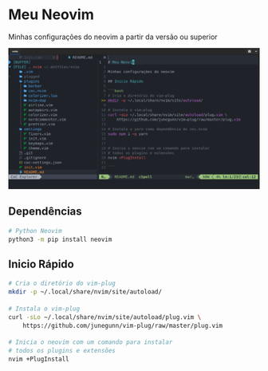 # Meu Neovim

Minhas configurações do neovim a partir da versão ou superior

![neovim](https://github.com/brunodavi/nvim/raw/screenshots/neovim.png)

## Dependências

```bash
# Python Neovim
python3 -m pip install neovim

```

## Inicio Rápido

```bash
# Cria o diretório do vim-plug
mkdir -p ~/.local/share/nvim/site/autoload/

# Instala o vim-plug
curl -sLo ~/.local/share/nvim/site/autoload/plug.vim \
    https://github.com/junegunn/vim-plug/raw/master/plug.vim

# Inicia o neovim com um comando para instalar
# todos os plugins e extensões
nvim +PlugInstall

```
